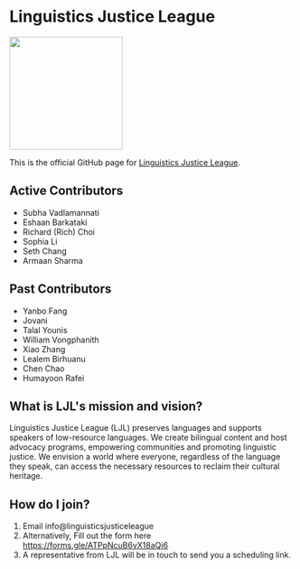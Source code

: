 # Linguistics Justice League
<img src="https://github.com/linguisticsjusticeleague/.github/assets/71041442/ca0377dc-1474-4f77-889f-a7de54f1709c" width="200">

This is the official GitHub page for [Linguistics Justice League](https://linguisticsjusticeleague.org/). 

## Active Contributors
- Subha Vadlamannati 
- Eshaan Barkataki 
- Richard (Rich) Choi
- Sophia Li
- Seth Chang
- Armaan Sharma

## Past Contributors
- Yanbo Fang
- Jovani
- Talal Younis
- William Vongphanith
- Xiao Zhang
- Lealem Birhuanu
- Chen Chao
- Humayoon Rafei

## What is LJL's mission and vision?
Linguistics Justice League (LJL) preserves languages and supports speakers of low-resource languages. We create bilingual content and host advocacy programs, empowering communities and promoting linguistic justice. We envision a world where everyone, regardless of the language they speak, can access the necessary resources to reclaim their cultural heritage.

## How do I join?
1. Email info@linguisticsjusticeleague
2. Alternatively, Fill out the form here https://forms.gle/ATPpNcuB6vX18aQj6
3. A representative from LJL will be in touch to send you a scheduling link.

